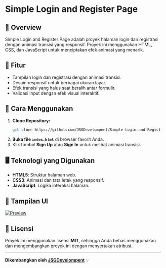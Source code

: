 # Simple Login and Register Page

## 📌 Overview
Simple Login and Register Page adalah proyek halaman login dan registrasi dengan animasi transisi yang responsif. Proyek ini menggunakan HTML, CSS, dan JavaScript untuk menciptakan efek animasi yang menarik.

## 🎨 Fitur
- Tampilan login dan registrasi dengan animasi transisi.
- Desain responsif untuk berbagai ukuran layar.
- Efek transisi yang halus saat beralih antar formulir.
- Validasi input dengan efek visual interaktif.

## 🚀 Cara Menggunakan
1. **Clone Repository:**
   ```sh
   git clone https://github.com/JSGDevelompent/Simple-Login-and-Register-Page.git
   ```
2. **Buka file `index.html`** di browser favorit Anda.
3. Klik tombol **Sign Up** atau **Sign In** untuk melihat animasi transisi.

## 🖥️ Teknologi yang Digunakan
- **HTML5**: Struktur halaman web.
- **CSS3**: Animasi dan tata letak yang responsif.
- **JavaScript**: Logika interaksi halaman.

## 📸 Tampilan UI
[![Preview](https://img.youtube.com/vi/b218AoFD4_o/0.jpg)](https://www.youtube.com/shorts/b218AoFD4_o)

## 📜 Lisensi
Proyek ini menggunakan lisensi **MIT**, sehingga Anda bebas menggunakan dan mengembangkan proyek ini dengan menyertakan atribusi.

---
**Dikembangkan oleh [JSGDevelompent](https://github.com/JSGDevelompent)** 💡
